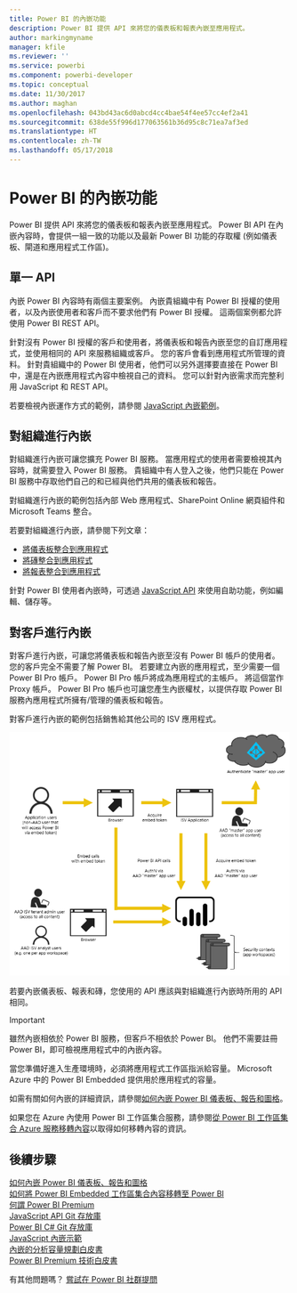 ```yaml
---
title: Power BI 的內嵌功能
description: Power BI 提供 API 來將您的儀表板和報表內嵌至應用程式。
author: markingmyname
manager: kfile
ms.reviewer: ''
ms.service: powerbi
ms.component: powerbi-developer
ms.topic: conceptual
ms.date: 11/30/2017
ms.author: maghan
ms.openlocfilehash: 043bd43ac6d0abcd4cc4bae54f4ee57cc4ef2a41
ms.sourcegitcommit: 638de55f996d177063561b36d95c8c71ea7af3ed
ms.translationtype: HT
ms.contentlocale: zh-TW
ms.lasthandoff: 05/17/2018
---
```

# <a name="embedding-with-power-bi"></a>Power BI 的內嵌功能
Power BI 提供 API 來將您的儀表板和報表內嵌至應用程式。 Power BI API 在內嵌內容時，會提供一組一致的功能以及最新 Power BI 功能的存取權 (例如儀表板、閘道和應用程式工作區)。

## <a name="a-single-api"></a>單一 API
內嵌 Power BI 內容時有兩個主要案例。  內嵌貴組織中有 Power BI 授權的使用者，以及內嵌使用者和客戶而不要求他們有 Power BI 授權。 這兩個案例都允許使用 Power BI REST API。 

針對沒有 Power BI 授權的客戶和使用者，將儀表板和報告內嵌至您的自訂應用程式，並使用相同的 API 來服務組織或客戶。 您的客戶會看到應用程式所管理的資料。 針對貴組織中的 Power BI 使用者，他們可以另外選擇要直接在 Power BI 中，還是在內嵌應用程式內容中檢視自己的資料。 您可以針對內嵌需求而完整利用 JavaScript 和 REST API。

若要檢視內嵌運作方式的範例，請參閱 [JavaScript 內嵌範例](https://microsoft.github.io/PowerBI-JavaScript/demo/)。

## <a name="embedding-for-your-organization"></a>對組織進行內嵌
對組織進行內嵌可讓您擴充 Power BI 服務。 當應用程式的使用者需要檢視其內容時，就需要登入 Power BI 服務。 貴組織中有人登入之後，他們只能在 Power BI 服務中存取他們自己的和已經與他們共用的儀表板和報告。 

對組織進行內嵌的範例包括內部 Web 應用程式、SharePoint Online 網頁組件和 Microsoft Teams 整合。

若要對組織進行內嵌，請參閱下列文章：

* [將儀表板整合到應用程式](integrate-dashboard.md)
* [將磚整合到應用程式](integrate-tile.md)
* [將報表整合到應用程式](integrate-report.md)

針對 Power BI 使用者內嵌時，可透過 [JavaScript API](https://github.com/Microsoft/PowerBI-JavaScript) 來使用自助功能，例如編輯、儲存等。

## <a name="embedding-for-your-customers"></a>對客戶進行內嵌
對客戶進行內嵌，可讓您將儀表板和報告內嵌至沒有 Power BI 帳戶的使用者。 您的客戶完全不需要了解 Power BI。 若要建立內嵌的應用程式，至少需要一個 Power BI Pro 帳戶。 Power BI Pro 帳戶將成為應用程式的主帳戶。 將這個當作 Proxy 帳戶。 Power BI Pro 帳戶也可讓您產生內嵌權杖，以提供存取 Power BI 服務內應用程式所擁有/管理的儀表板和報告。 

對客戶進行內嵌的範例包括銷售給其他公司的 ISV 應用程式。

![對客戶進行內嵌的內嵌流程](media/embedding/powerbi-embed-flow.png)

若要內嵌儀表板、報表和磚，您使用的 API 應該與對組織進行內嵌時所用的 API 相同。

> [!IMPORTANT]
> 雖然內嵌相依於 Power BI 服務，但客戶不相依於 Power BI。 他們不需要註冊 Power BI，即可檢視應用程式中的內嵌內容。
> 
> 

當您準備好進入生產環境時，必須將應用程式工作區指派給容量。 Microsoft Azure 中的 Power BI Embedded 提供用於應用程式的容量。

如需有關如何內嵌的詳細資訊，請參閱[如何內嵌 Power BI 儀表板、報告和圖格](embedding-content.md)。

如果您在 Azure 內使用 Power BI 工作區集合服務，請參閱[從 Power BI 工作區集合 Azure 服務移轉內容](migrate-from-powerbi-embedded.md)以取得如何移轉內容的資訊。

## <a name="next-steps"></a>後續步驟
[如何內嵌 Power BI 儀表板、報告和圖格](embedding-content.md)  
[如何將 Power BI Embedded 工作區集合內容移轉至 Power BI](migrate-from-powerbi-embedded.md)  
[何謂 Power BI Premium](../service-premium.md)  
[JavaScript API Git 存放庫](https://github.com/Microsoft/PowerBI-JavaScript)  
[Power BI C# Git 存放庫](https://github.com/Microsoft/PowerBI-CSharp)  
[JavaScript 內嵌示範](https://microsoft.github.io/PowerBI-JavaScript/demo/)  
[內嵌的分析容量規劃白皮書](https://aka.ms/pbiewhitepaper)  
[Power BI Premium 技術白皮書](https://aka.ms/pbipremiumwhitepaper)  

有其他問題嗎？ [嘗試在 Power BI 社群提問](http://community.powerbi.com/)

